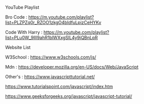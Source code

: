 YouTube Playlist

Bro Code : 
https://m.youtube.com/playlist?list=PLZPZq0r_RZOO1zkgO4bIdfuLpizCeHYKv

Code With Harry : 
https://m.youtube.com/playlist?list=PLu0W_9lII9ahR1blWXxgSlL4y9iQBnLpR



Website List

W3School : https://www.w3schools.com/js/

Mdn : https://developer.mozilla.org/en-US/docs/Web/JavaScript

Other's : https://www.javascripttutorial.net/

https://www.tutorialspoint.com/javascript/index.htm

https://www.geeksforgeeks.org/javascript/javascript-tutorial/